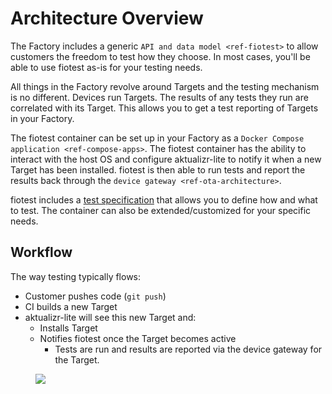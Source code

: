 # Architecture Overview

The Factory includes a generic `API and data model <ref-fiotest>` to
allow customers the freedom to test how they choose. In most cases,
you'll be able to use fiotest as-is for your testing needs.

All things in the Factory revolve around Targets and the testing
mechanism is no different. Devices run Targets. The results of any tests
they run are correlated with its Target. This allows you to get a test
reporting of Targets in your Factory.

The fiotest container can be set up in your Factory as a
`Docker Compose application <ref-compose-apps>`. The fiotest container
has the ability to interact with the host OS and configure
aktualizr-lite to notify it when a new Target has been installed.
fiotest is then able to run tests and report the results back through
the `device gateway <ref-ota-architecture>`.

fiotest includes a [test
specification](https://github.com/foundriesio/fiotest#testing-specification)
that allows you to define how and what to test. The container can also
be extended/customized for your specific needs.

## Workflow

The way testing typically flows:

-   Customer pushes code (`git push`)
-   CI builds a new Target
-   aktualizr-lite will see this new Target and:
    -   Installs Target
    -   Notifies fiotest once the Target becomes active
        -   Tests are run and results are reported via the device
            gateway for the Target.

<figure>
<img src="/_static/testing-arch.png" class="align-center" />
</figure>
